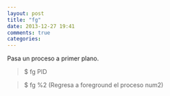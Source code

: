 ```yaml
---
layout: post
title: "fg"
date: 2013-12-27 19:41
comments: true
categories: 
---
```

Pasa un proceso a primer plano.

>$ fg PID

>$ fg %2 (Regresa a foreground el proceso num2)

